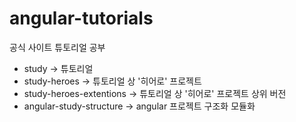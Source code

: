 # angular-tutorials
공식 사이트 튜토리얼 공부

- study -> 튜토리얼
- study-heroes -> 튜토리얼 상 '히어로' 프로젝트
- study-heroes-extentions -> 튜토리얼 상 '히어로' 프로젝트 상위 버전
- angular-study-structure -> angular 프로젝트 구조화 모듈화 

